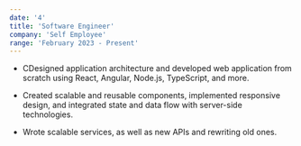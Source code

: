 ```yaml
---
date: '4'
title: 'Software Engineer'
company: 'Self Employee'
range: 'February 2023 - Present'
---
```


- CDesigned application architecture and developed web application from scratch using React, Angular, Node.js, TypeScript, and more.

- Created scalable and reusable components, implemented responsive design, and integrated state and data flow with server-side technologies.

- Wrote scalable services, as well as new APIs and rewriting old ones.
